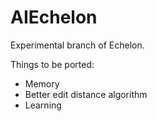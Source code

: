 AIEchelon
=
Experimental branch of Echelon.

Things to be ported:
- Memory
- Better edit distance algorithm
- Learning
